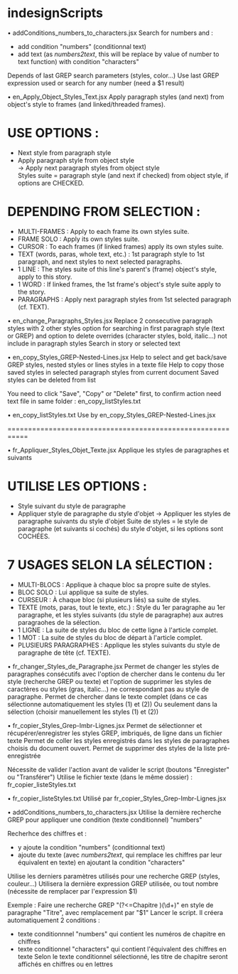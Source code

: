 # indesignScripts

• addConditions_numbers_to_characters.jsx
  Search for numbers and :
  - add condition "numbers" (conditionnal text)
  - add text (as _numbers2text_, this will be replace by value of number to text function) with condition "characters"

  Depends of last GREP search parameters (styles, color...)
  Use last GREP expression used or search for any number (need a $1 result)

• en_Apply_Object_Styles_Text.jsx
  Apply paragraph styles (and next) from object's style to frames (and linked/threaded frames).

  USE OPTIONS : 
  ==============  
  - Next style from paragraph style  
  - Apply paragraph style from object style  
    -> Apply next paragraph styles from object style   
  Styles suite = paragraph style (and next if checked) from object style, if options are CHECKED.  

  DEPENDING FROM SELECTION : 
  ===================  
  - MULTI-FRAMES : Apply to each frame its own styles suite.  
  - FRAME SOLO : Apply its own styles suite.  
  - CURSOR : To each frames (if linked frames) apply its own styles suite.  
  - TEXT (words, paras, whole text, etc.) : 1st paragraph style to 1st paragraph, and next styles to next selected paragraphs.  
  - 1 LINE : The styles suite of this line's parent's (frame) object's style, apply to this story.  
  - 1 WORD : If linked frames, the 1st frame's object's style suite apply to the story.  
  - PARAGRAPHS : Apply next paragraph styles from 1st selected paragraph (cf. TEXT). 

• en_change_Paragraphs_Styles.jsx
  Replace 2 consecutive paragraph styles with 2 other styles
  option for searching in first paragraph style (text or GREP)
  and option to delete overrides (character styles, bold, italic...) not include in paragraph styles
  Search in story or selected text

• en_copy_Styles_GREP-Nested-Lines.jsx
  Help to select and get back/save GREP styles, nested styles or lines styles in a texte file
  Help to copy those saved styles in selected paragraph styles from current document
  Saved styles can be deleted from list

  You need to click "Save", "Copy" or "Delete" first, to confirm action
  need text file in same folder : en_copy_listStyles.txt
  
• en_copy_listStyles.txt
  Use by en_copy_Styles_GREP-Nested-Lines.jsx

===========================================================


• fr_Appliquer_Styles_Objet_Texte.jsx
  Applique les styles de paragraphes et suivants

  UTILISE LES OPTIONS :
  =====================
  - Style suivant du style de paragraphe
  - Appliquer style de paragraphe du style d'objet
    -> Appliquer les styles de paragraphe suivants du style d'objet
  Suite de styles = le style de paragraphe (et suivants si cochés)
          du style d'objet, si les options sont COCHÉES.
  
  7 USAGES SELON LA SÉLECTION :
  =============================
  - MULTI-BLOCS : Applique à chaque bloc sa propre suite de styles.
  - BLOC SOLO :  Lui applique sa suite de styles.
  - CURSEUR : À chaque bloc (si plusieurs liés) sa suite de styles.
  - TEXTE (mots, paras, tout le texte, etc.) : Style du 1er paragraphe au 1er paragraphe, et les styles suivants (du style de paragraphe) aux autres paragraohes de la sélection.
  - 1 LIGNE : La suite de styles du bloc de cette ligne à l'article complet.
  - 1 MOT : La suite de styles du bloc de départ à l'article complet.
  - PLUSIEURS PARAGRAPHES : Applique les styles suivants du style de paragraphe de tête (cf. TEXTE).

• fr_changer_Styles_de_Paragraphe.jsx
  Permet de changer les styles de paragraphes consécutifs
  avec l'option de chercher dans le contenu du 1er style (recherche GREP ou texte)
  et l'option de supprimer les styles de caractères ou styles (gras, italic...) ne correspondant pas au style de paragraphe.
  Permet de chercher dans le texte complet (dans ce cas sélectionne automatiquement les styles (1) et (2))
  Ou seulement dans la sélection (choisir manuellement les styles (1) et (2))

• fr_copier_Styles_Grep-Imbr-Lignes.jsx
  Permet de sélectionner et récupérer/enregistrer les styles GREP, imbriqués, de ligne dans un fichier texte
  Permet de coller les styles enregistrés dans les styles de paragraphes choisis du document ouvert.
  Permet de supprimer des styles de la liste pré-enregistrée
   
  Nécessite de valider l'action avant de valider le script (boutons "Enregister" ou "Transférer")
  Utilise le fichier texte (dans le même dossier) : fr_copier_listeStyles.txt
  
  • fr_copier_listeStyles.txt
    Utilisé par fr_copier_Styles_Grep-Imbr-Lignes.jsx
    
  
• addConditions_numbers_to_characters.jsx
  Utilise la dernière recherche GREP pour appliquer une condition (texte conditionnel) "numbers"

  Recherhce des chiffres et :
  - y ajoute la condition "numbers" (conditionnal text)
  - ajoute du texte (avec _numbers2text_, qui remplace les chiffres par leur équivalent en texte) en ajoutant la condition "characters"

  Utilise les derniers paramètres utilisés pour une recherche GREP (styles, couleur...)
  Utilisera la dernière expression GREP utilisée, ou tout nombre (nécessite de remplacer par l'expression $1)
  
  Exemple : 
  Faire une recherche GREP "(?<=Chapitre )(\d+)" en style de paragraphe "Titre", avec remplacement par "$1"
  Lancer le script.
  Il créera automatiquement 2 conditions :
  - texte conditionnnel "numbers" qui contient les numéros de chapitre en chiffres
  - texte conditionnel "characters" qui contient l'équivalent des chiffres en texte
  Selon le texte conditionnel sélectionné, les titre de chapitre seront affichés en chiffres ou en lettres


  
